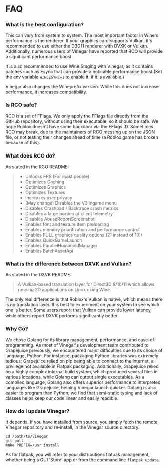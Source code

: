 # FAQ


### What is the best configuration?

This can vary from system to system. The most important factor in Wine's performance is the renderer. If your graphics card supports Vulkan, it's recommended to use either the D3D11 renderer with DVXK or Vulkan. Additionally, numerous users of Vinegar have reported that RCO will provide a significant performance boost. 

It is also recommended to use Wine Staging with Vinegar, as it contains patches such as Esync that can provide a noticable performance boost (Set the env variable `WINEESYNC=1` to enable it, if it is available.)

Vinegar also changes the Wineprefix version. While this does not increase performance, it increases compatibility.

### Is RCO safe?

RCO is a set of FFlags. We only apply the FFlags file directly from the GitHub repository, without using their executable, so it should be safe. We hope Roblox doesn't have some backdoor via the FFlags :D. Sometimes RCO may break, due to the maintainers of RCO messing up on the JSON file, or not testing their changes ahead of time (a Roblox game has broken because of this).

### What does RCO do?

As stated in the RCO README:

> + Unlocks FPS (For most people)
> + Optimizes Caching
> + Optimizes Graphics
> + Optimizes Textures
> + Increases user privacy
> + (May change) Disables the V3 ingame menu
> + Disables Crashpad / Backtrace crash metrics
> + Disables a large portion of client telemetry
> + Disables AbuseReportScreenshot
> + Enables font and texture item preloading
> + Enables memory prioritization and performance control
> + Enables FULL graphics quality options (21 instead of 10!)
> + Enables QuickGameLaunch
> + Enables ParallelHumanoidManager
> + Enables BatchAssetApi

### What is the difference between DXVK and Vulkan?

As stated in the DXVK README:

> A Vulkan-based translation layer for Direct3D 9/10/11 which allows running 3D applications on Linux using Wine.

The only real difference is that Roblox's Vulkan is native, which means there is no translation layer. It is best to experiment on your system to see which one is better. Some users report that Vulkan can provide lower latency, while others report DXVK performs significantly better.

### Why Go?

We chose Golang for its library management, performance, and ease-of-programming. As most of Vinegar's development team contributed to Grapejuice previously, we encountered major difficulties due to its choice of language, Python. For instance, packaging Python libraries was extremely tedious; Grapejuice relied on pip being able to connect to the internet, a privilege not available in Flatpak packaging. Additionally, Grapejuice relied on a highly complex internal build system, which produced several files in various locations, while Golang can output single executables. As a compiled language, Golang also offers superior performance to interpreted languages like Grapejuice, helping Vinegar launch quicker. Golang is also easier to program than Python; we find that semi-static typing and lack of classes helps keep our code linear and easily readible.

### How do i update Vinegar?

It depends. If you have installed from source, you simply fetch the remote Vinegar repository and re-install, in the Vinegar source directory.
```
cd /path/to/vinegar
git pull
make PREFIX=/usr install
```
As for flatpak, you will refer to your distributions flatpak management, whether being a GUI 'Store' app or from the command line `flatpak update`.
